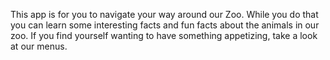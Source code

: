 This app is for you to navigate your way around our Zoo.
While you do that you can learn some interesting facts and fun facts about the animals in our zoo.
If you find yourself wanting to have something appetizing, take a look at our menus.  
